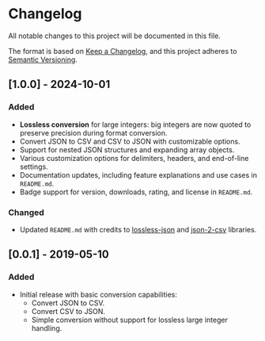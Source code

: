 # Changelog

All notable changes to this project will be documented in this file.

The format is based on [Keep a Changelog](https://keepachangelog.com/en/1.0.0/), and this project adheres to [Semantic Versioning](https://semver.org/spec/v2.0.0.html).

## [1.0.0] - 2024-10-01

### Added
- **Lossless conversion** for large integers: big integers are now quoted to preserve precision during format conversion.
- Convert JSON to CSV and CSV to JSON with customizable options.
- Support for nested JSON structures and expanding array objects.
- Various customization options for delimiters, headers, and end-of-line settings.
- Documentation updates, including feature explanations and use cases in `README.md`.
- Badge support for version, downloads, rating, and license in `README.md`.

### Changed
- Updated `README.md` with credits to [lossless-json](https://github.com/josdejong/lossless-json) and [json-2-csv](https://github.com/mrodrig/json-2-csv) libraries.

## [0.0.1] - 2019-05-10

### Added
- Initial release with basic conversion capabilities:
  - Convert JSON to CSV.
  - Convert CSV to JSON.
  - Simple conversion without support for lossless large integer handling.